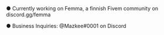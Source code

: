 ● Currently working on Femma, a finnish Fivem community on discord.gg/femma

● Business Inquiries: @Mazkee#0001 on Discord

<!---
Mazkee/Mazkee is a ✨ special ✨ repository because its `README.md` (this file) appears on your GitHub profile.
You can click the Preview link to take a look at your changes.
--->
